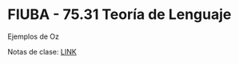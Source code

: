 # FIUBA - 75.31 Teoría de Lenguaje

Ejemplos de Oz

Notas de clase: [LINK](https://docs.google.com/document/d/1BI7niK3bVNXgpIL08uKBSRRp4XxZy4_FfllJtold3VQ/edit?usp=sharing)

